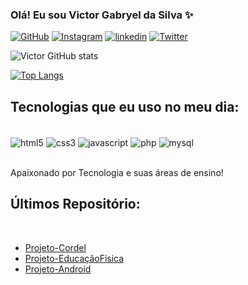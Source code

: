 ### Olá! Eu sou Victor Gabryel da Silva ✨

[![GitHub](https://img.shields.io/badge/GitHub-100000?style=for-the-badge&logo=github&logoColor=white)](https://github.com/victor-gabryel)
[![Instagram](https://img.shields.io/badge/Instagram-E4405F?style=for-the-badge&logo=instagram&logoColor=white)](https://www.instagram.com/_vit3n_?igsh=MWI2dXJ6em50MzRjMQ==)
[![linkedin](https://img.shields.io/badge/LinkedIn-0077B5?style=for-the-badge&logo=linkedin&logoColor=white)](https://www.linkedin.com/feed/)
[![Twitter](https://img.shields.io/badge/Twitter-1DA1F2?style=for-the-badge&logo=twitter&logoColor=white)](https://x.com/_VictorGabryel)

![Victor GitHub stats](https://github-readme-stats.vercel.app/api?username=victor-gabryel&show_icons=true&theme=radical)

[![Top Langs](https://github-readme-stats.vercel.app/api/top-langs/?username=victor-gabryel)](https://github.com/anuraghazra/github-readme-stats)

## Tecnologias que eu uso no meu dia:

<div style="display: inline_block"></br>
    <img align="center" alt="html5" src="https://img.shields.io/badge/HTML5-E34F26?style=for-the-badge&logo=html5&logoColor=white"/>
    <img align="center" alt="css3" src="https://img.shields.io/badge/CSS3-1572B6?style=for-the-badge&logo=css3&logoColor=white"/>
    <img align="center" alt="javascript" src="https://img.shields.io/badge/JavaScript-323330?style=for-the-badge&logo=javascript&logoColor=F7DF1E"/>
    <img align="center" alt="php" src="https://img.shields.io/badge/PHP-777BB4?style=for-the-badge&logo=php&logoColor=white"/>
    <img align="center" alt="mysql" src="https://img.shields.io/badge/MySQL-00000F?style=for-the-badge&logo=mysql&logoColor=white"/>
</div>

</br>

Apaixonado por Tecnologia e suas áreas de ensino!

## Últimos Repositório:

</br>

- [Projeto-Cordel](https://victor-gabryel.github.io/projeto-cordel/)</br>
- [Projeto-EducaçãoFisica](https://victor-gabryel.github.io/projeto-educacaofisica/)</br>
- [Projeto-Android](https://victor-gabryel.github.io/projeto-android/)</br>
